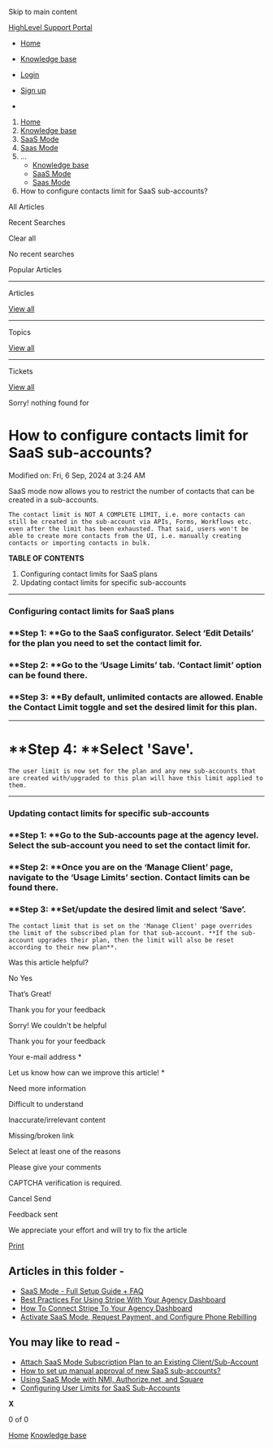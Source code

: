 Skip to main content

[ HighLevel Support Portal ](https://help.gohighlevel.com)

  * [ Home ](/support/home)
  * [ Knowledge base ](/support/solutions)

  * [Login](/support/login)
  * [Sign up](/support/signup)
  * 

  1. [Home](/support/home)
  2. [Knowledge base](/support/solutions)
  3. [SaaS Mode](/support/solutions/48000453216)
  4. [Saas Mode](/support/solutions/folders/48000676654)
  5. ... 
     * [Knowledge base](/support/solutions)
     * [SaaS Mode](/support/solutions/48000453216)
     * [Saas Mode](/support/solutions/folders/48000676654)
  6. How to configure contacts limit for SaaS sub-accounts?

All  Articles 

Recent Searches

Clear all

No recent searches

Popular Articles

* * *

Articles

[View all](/support/search/solutions)

* * *

Topics

[View all](/support/search/topics)

* * *

Tickets

[View all](/support/search/tickets)

Sorry! nothing found for   

# How to configure contacts limit for SaaS sub-accounts?

Modified on: Fri, 6 Sep, 2024 at 3:24 AM

SaaS mode now allows you to restrict the number of contacts that can be created in a sub-accounts.

    The contact limit is NOT A COMPLETE LIMIT, i.e. more contacts can still be created in the sub-account via APIs, Forms, Workflows etc. even after the limit has been exhausted. That said, users won't be able to create more contacts from the UI, i.e. manually creating contacts or importing contacts in bulk.

**TABLE OF CONTENTS**

  1. Configuring contact limits for SaaS plans
  2. Updating contact limits for specific sub-accounts

* * *

### **Configuring contact limits for SaaS plans**

### **Step 1:  **Go to the SaaS configurator. Select ‘Edit Details’ for the plan you need to set the contact limit for.  

### **Step 2:  **Go to the ‘Usage Limits’ tab. ‘Contact limit’ option can be found there.

### **Step 3:  **By default, unlimited contacts are allowed. Enable the Contact Limit toggle and set the desired limit for this plan.

****

# **Step 4:  **Select 'Save'.

    The user limit is now set for the plan and any new sub-accounts that are created with/upgraded to this plan will have this limit applied to them.

* * *

### **Updating contact limits for specific sub-accounts**

### **Step 1:  **Go to the Sub-accounts page at the agency level. Select the sub-account you need to set the contact limit for.  

### **Step 2:  **Once you are on the ‘Manage Client’ page, navigate to the ‘Usage Limits’ section. Contact limits can be found there.

### **Step 3:  **Set/update the desired limit and select ‘Save’.

    The contact limit that is set on the 'Manage Client' page overrides the limit of the subscribed plan for that sub-account. **If the sub-account upgrades their plan, then the limit will also be reset according to their new plan**.

Was this article helpful?

No  Yes 

That’s Great!

Thank you for your feedback

Sorry! We couldn't be helpful

Thank you for your feedback

Your e-mail address *

Let us know how can we improve this article! *

Need more information 

Difficult to understand 

Inaccurate/irrelevant content 

Missing/broken link 

Select at least one of the reasons 

Please give your comments 

CAPTCHA verification is required. 

Cancel  Send 

Feedback sent

We appreciate your effort and will try to fix the article

[Print](javascript:print\(\))

## Articles in this folder -

  * [SaaS Mode - Full Setup Guide + FAQ](/support/solutions/articles/48001184920-saas-mode-full-setup-guide-faq)
  * [Best Practices For Using Stripe With Your Agency Dashboard](/support/solutions/articles/48001171909-best-practices-for-using-stripe-with-your-agency-dashboard)
  * [How To Connect Stripe To Your Agency Dashboard](/support/solutions/articles/48001171910-how-to-connect-stripe-to-your-agency-dashboard)
  * [Activate SaaS Mode, Request Payment, and Configure Phone Rebilling](/support/solutions/articles/48001177740-activate-saas-mode-request-payment-and-configure-phone-rebilling)

## You may like to read -

  * [Attach SaaS Mode Subscription Plan to an Existing Client/Sub-Account](/support/solutions/articles/48001188055-attach-saas-mode-subscription-plan-to-an-existing-client-sub-account)
  * [How to set up manual approval of new SaaS sub-accounts?](/support/solutions/articles/155000001486-how-to-set-up-manual-approval-of-new-saas-sub-accounts-)
  * [Using SaaS Mode with NMI, Authorize.net, and Square](/support/solutions/articles/155000003670-using-saas-mode-with-nmi-authorize-net-and-square)
  * [Configuring User Limits for SaaS Sub-Accounts](/support/solutions/articles/155000001232-configuring-user-limits-for-saas-sub-accounts)

**X**

0 of 0 []()

[Home](/support/home) [Knowledge base](/support/solutions)
